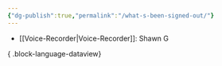 ```yaml
---
{"dg-publish":true,"permalink":"/what-s-been-signed-out/"}
---
```



- [[Voice-Recorder\|Voice-Recorder]]: Shawn G

{ .block-language-dataview}
